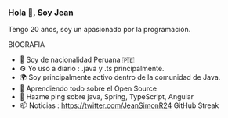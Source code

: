 ### Hola 👋, Soy Jean
Tengo 20 años, soy un apasionado por la programación.

BIOGRAFIA

- 🏢 Soy de nacionalidad Peruana 🇵🇪
- ⚙️ Yo uso a diario : .java y .ts principalmente.
- 🌍 Soy principalmente activo dentro de la comunidad de Java.
- 🌱 Aprendiendo todo sobre el Open Source
- 💬 Hazme ping sobre java, Spring, TypeScript, Angular
- 📫 Noticias : https://twitter.com/JeanSimonR24
GitHub Streak
